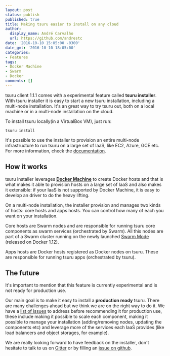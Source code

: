 ```yaml
---
layout: post
status: publish
published: true
title: Making tsuru easier to install on any cloud
author:
  display_name: André Carvalho
  url: https://github.com/andrestc
date: '2016-10-10 15:05:00 -0300'
date_gmt: '2016-10-10 18:05:00'
categories:
- Features
tags:
- Docker Machine
- Swarm
- Docker
comments: []
---
```


tsuru client 1.1.1 comes with a experimental feature called **tsuru installer**. With tsuru installer
it is easy to start a new tsuru installation, including a multi-node installation. It's an great
way to try tsuru out, both on a local machine or in a multi-node installation on the cloud.

To install tsuru locally(in a VirtualBox VM), just run:

`tsuru install`

It's possible to use the installer to provision an entire multi-node infrastructure to run tsuru on a
large set of IaaS, like EC2, Azure, GCE etc. For more information, check the [documentation](https://docs.tsuru.io/stable/experimental/installer.html).

How it works
------------

tsuru installer leverages [**Docker Machine**](https://docs.docker.com/machine/) to create Docker hosts and that is what makes it able to provision hosts on a large set of IaaS and also makes it extensible: if your IaaS is not supported by Docker Machine, it is easy to develop an driver to do the heavy lifting.

On a multi-node installation, the installer provision and manages two kinds of hosts: core hosts and apps hosts. You can control how many of each you want on your installation.

Core hosts are Swarm nodes and are responsible for running tsuru core components as swarm services (orchestrated by Swarm). All this nodes are part of a Swarm cluster running on the newly launched [Swarm Mode](https://docs.docker.com/engine/swarm/) (released on Docker 1.12).

Apps hosts are Docker hosts registered as Docker nodes on tsuru. These are responsible for running tsuru apps (orchestrated by tsuru).

The future
----------

It's important to mention that this feature is currently experimental and is not ready for production use.

Our main goal is to make it easy to install a **production ready** tsuru. There are many challenges ahead but we think we are on the right way to do it. We have a [list of issues](https://github.com/tsuru/tsuru/issues?q=is%3Aissue+is%3Aopen+label%3Ainstaller) to address before recommending it for production use, these include making it possible to scale each component, making it possible to manage your installation (adding/removing nodes, updating the components etc) and leverage more of the services each IaaS provides (like load balancers and object storages, for example).

We are really looking forward to have feedback on the installer, don't hesitate to talk to us on [Gitter](https://gitter.im/tsuru/tsuru) or by filling an [issue on github](https://github.com/tsuru/tsuru/issues).
